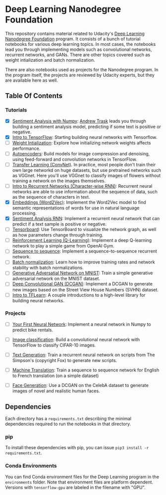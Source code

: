 # Deep Learning Nanodegree Foundation

This repository contains material related to Udacity's [Deep Learning Nanodegree Foundation](https://www.udacity.com/course/deep-learning-nanodegree-foundation--nd101) program. It consists of a bunch of tutorial notebooks for various deep learning topics. In most cases, the notebooks lead you through implementing models such as convolutional networks, recurrent networks, and GANs. There are other topics covered such as weight intialization and batch normalization.

There are also notebooks used as projects for the Nanodegree program. In the program itself, the projects are reviewed by Udacity experts, but they are available here as well.

## Table Of Contents

### Tutorials

- [x] [Sentiment Analysis with Numpy](https://github.com/udacity/deep-learning/tree/master/sentiment-network): [Andrew Trask](http://iamtrask.github.io/) leads you through building a sentiment analysis model, predicting if some text is positive or negative.
- [x] [Intro to TensorFlow](https://github.com/udacity/deep-learning/tree/master/intro-to-tensorflow): Starting building neural networks with Tensorflow.
- [ ] [Weight Intialization](https://github.com/udacity/deep-learning/tree/master/weight-initialization): Explore how initializing network weights affects performance.
- [ ] [Autoencoders](https://github.com/udacity/deep-learning/tree/master/autoencoder): Build models for image compression and denoising, using feed-forward and convolution networks in TensorFlow.
- [ ] [Transfer Learning (ConvNet)](https://github.com/udacity/deep-learning/tree/master/transfer-learning). In practice, most people don't train their own large networkd on huge datasets, but use pretrained networks such as VGGnet. Here you'll use VGGnet to classify images of flowers without training a network on the images themselves.
- [ ] [Intro to Recurrent Networks (Character-wise RNN)](https://github.com/udacity/deep-learning/tree/master/intro-to-rnns): Recurrent neural networks are able to use information about the sequence of data, such as the sequence of characters in text.
- [x] [Embeddings (Word2Vec)](https://github.com/udacity/deep-learning/tree/master/embeddings): Implement the Word2Vec model to find semantic representations of words for use in natural language processing.
- [x] [Sentiment Analysis RNN](https://github.com/udacity/deep-learning/tree/master/sentiment-rnn): Implement a recurrent neural network that can predict if a text sample is positive or negative.
- [ ] [Tensorboard](https://github.com/udacity/deep-learning/tree/master/tensorboard): Use TensorBoard to visualize the network graph, as well as how parameters change through training.
- [ ] [Reinforcement Learning (Q-Learning)](https://github.com/udacity/deep-learning/tree/master/reinforcement): Implement a deep Q-learning network to play a simple game from OpenAI Gym.
- [ ] [Sequence to sequence](https://github.com/udacity/deep-learning/tree/master/seq2seq): Implement a sequence-to-sequence recurrent network.
- [ ] [Batch normalization](https://github.com/udacity/deep-learning/tree/master/batch-norm): Learn how to improve training rates and network stability with batch normalizations.
- [ ] [Generative Adversatial Network on MNIST](https://github.com/udacity/deep-learning/tree/master/gan_mnist): Train a simple generative adversarial network on the MNIST dataset.
- [ ] [Deep Convolutional GAN (DCGAN)](https://github.com/udacity/deep-learning/tree/master/dcgan-svhn): Implement a DCGAN to generate new images based on the Street View House Numbers (SVHN) dataset.
- [ ] [Intro to TFLearn](https://github.com/udacity/deep-learning/tree/master/intro-to-tflearn): A couple introductions to a high-level library for building neural networks.

### Projects

- [ ] [Your First Neural Network](https://github.com/udacity/deep-learning/tree/master/first-neural-network): Implement a neural network in Numpy to predict bike rentals.
- [ ] [Image classification](https://github.com/udacity/deep-learning/tree/master/image-classification): Build a convolutional neural network with TensorFlow to classify CIFAR-10 images.
- [ ] [Text Generation](https://github.com/udacity/deep-learning/tree/master/tv-script-generation): Train a recurrent neural network on scripts from The Simpson's (copyright Fox) to generate new scripts.
- [ ] [Machine Translation](https://github.com/udacity/deep-learning/tree/master/language-translation): Train a sequence to sequence network for English to French translation (on a simple dataset)
- [ ] [Face Generation](https://github.com/udacity/deep-learning/tree/master/face_generation): Use a DCGAN on the CelebA dataset to generate images of novel and realistic human faces.


## Dependencies

Each directory has a `requirements.txt` describing the minimal dependencies required to run the notebooks in that directory.

### pip

To install these dependencies with pip, you can issue `pip3 install -r requirements.txt`.

### Conda Environments

You can find Conda environment files for the Deep Learning program in the `environments` folder. Note that environment files are platform dependent. Versions with `tensorflow-gpu` are labeled in the filename with "GPU".

